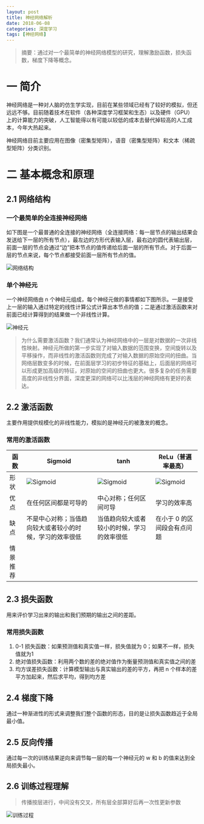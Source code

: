 ```yaml
---
layout: post
title: 神经网络解析
date: 2018-06-08
categories: 深度学习
tags: [神经网络]
---
```


> 摘要：通过对一个最简单的神经网络模型的研究，理解激励函数，损失函数，梯度下降等概念。

# 一 简介

神经网络是一种对人脑的仿生学实现，目前在某些领域已经有了较好的模拟，但还远远不够。目前随着技术在软件（各种深度学习框架和生态）以及硬件（GPU）上的计算能力的突破，人工智能得以有可能以较低的成本去替代掉较高的人工成本，今年大热起来。

神经网络目前主要应用在图像（密集型矩阵），语音（密集型矩阵）和文本（稀疏型矩阵）分类识别。

# 二 基本概念和原理

## 2.1 网络结构

### 一个最简单的全连接神经网络

如下图是一个最普通的全连接的神经网络（全连接网络：每一层节点的输出结果会发送给下一层的所有节点），最左边的方形代表输入层，最右边的圆代表输出层，前面一层的节点会通过“边”把本节点的值传递给后面一层的所有节点。对于后面一层的节点来说，每个节点都接受前面一层所有节点的值。

![网络结构](http://blog.luojia.ren/images/神经网络/网络结构.png)

### 单个神经元

一个神经网络由 n 个神经元组成，每个神经元做的事情都如下图所示。一是接受上一层的输入通过特定的线性计算公式计算出本节点的值；二是通过激活函数来对前面已经计算得到的结果做一个非线性计算。

![神经元](http://blog.luojia.ren/images/神经网络/神经元.png)

> 为什么需要激活函数？我们通常认为神经网络中的一层是对数据的一次非线性映射。神经元所做的第一步实现了对输入数据的范围变换，空间旋转以及平移操作，而非线性的激活函数则完成了对输入数据的原始空间的扭曲。当网络层数变多的时候，在前面层学习的初步特征的基础上，后面层的网络可以形成更加高级的特征，对原始的空间的扭曲也更大。很多复杂的任务需要高度的非线性分界面，深度更深的网络可以比浅层的神经网络有更好的表达。


## 2.2 激活函数

主要作用提供规模化的非线性能力，模拟的是神经元的被激发的概念。

### 常用的激活函数

函数| Sigmoid | tanh | ReLu（普遍率最高）
--- | ---| ---| ---
形状 | ![Sigmoid](http://blog.luojia.ren/images/神经网络/sigmoid.png) | ![Sigmoid](http://blog.luojia.ren/images/神经网络/tanh.png) | ![Sigmoid](http://blog.luojia.ren/images/神经网络/relu.png)
优点 | 在任何区间都是可导的| 中心对称；任何区间可导 | 学习的效率高
缺点 | 不是中心对称；当值趋向较大或者较小的时候，学习的效率很低 | 当值趋向较大或者较小的时候，学习的效率很低 | 在小于 0 的区间段会有点问题
情景推荐 | | |

## 2.3 损失函数

用来评价学习出来的输出和我们预期的输出之间的差距。

### 常用损失函数

1. 0-1 损失函数：如果预测值和真实值一样，损失值就为 0；如果不一样，损失值就为1
2. 绝对值损失函数：利用两个数的差的绝对值作为衡量预测值和真实值之间的差
3. 均方误差损失函数：计算模型输出与真实输出的差的平方，再把 n 个样本的差平方加起来，然后求平均，得到均方差

## 2.4 梯度下降

通过一种渐进性的形式来调整我们整个函数的形态，目的是让损失函数趋近于全局最小值。


## 2.5 反向传播

通过每一次的训练结果逆向来调节每一层的每一个神经元的 w 和 b 的值来达到全局损失最小。

## 2.6 训练过程理解

> 传播按层进行，中间没有交叉，所有层全部算好后再一次性更新参数

![训练过程](http://blog.luojia.ren/images/神经网络/训练过程.png)